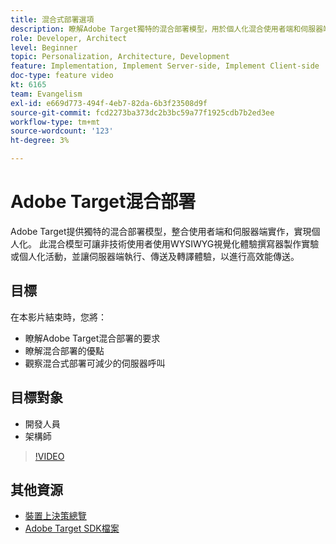 ```yaml
---
title: 混合式部署選項
description: 瞭解Adobe Target獨特的混合部署模型，用於個人化混合使用者端和伺服器端實作。
role: Developer, Architect
level: Beginner
topic: Personalization, Architecture, Development
feature: Implementation, Implement Server-side, Implement Client-side
doc-type: feature video
kt: 6165
team: Evangelism
exl-id: e669d773-494f-4eb7-82da-6b3f23508d9f
source-git-commit: fcd2273ba373dc2b3bc59a77f1925cdb7b2ed3ee
workflow-type: tm+mt
source-wordcount: '123'
ht-degree: 3%

---
```


# Adobe Target混合部署

Adobe Target提供獨特的混合部署模型，整合使用者端和伺服器端實作，實現個人化。 此混合模型可讓非技術使用者使用WYSIWYG視覺化體驗撰寫器製作實驗或個人化活動，並讓伺服器端執行、傳送及轉譯體驗，以進行高效能傳送。

## 目標

在本影片結束時，您將：

* 瞭解Adobe Target混合部署的要求
* 瞭解混合部署的優點
* 觀察混合式部署可減少的伺服器呼叫

## 目標對象

* 開發人員
* 架構師

>[!VIDEO](https://video.tv.adobe.com/v/41698/?quality=12)

## 其他資源

* [裝置上決策總覽](https://experienceleague.adobe.com/en/docs/target-learn/tutorials/implementation/on-device-decisioning-overview#implementation)
* [Adobe Target SDK檔案](https://experienceleague.adobe.com/en/docs/target-dev/developer/server-side/on-device-decisioning/overview)
